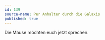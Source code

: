 ```yaml
---
id: 139
source-name: Per Anhalter durch die Galaxis
published: true
---
```


<p>Die Mäuse möchten euch jetzt sprechen.</p>



